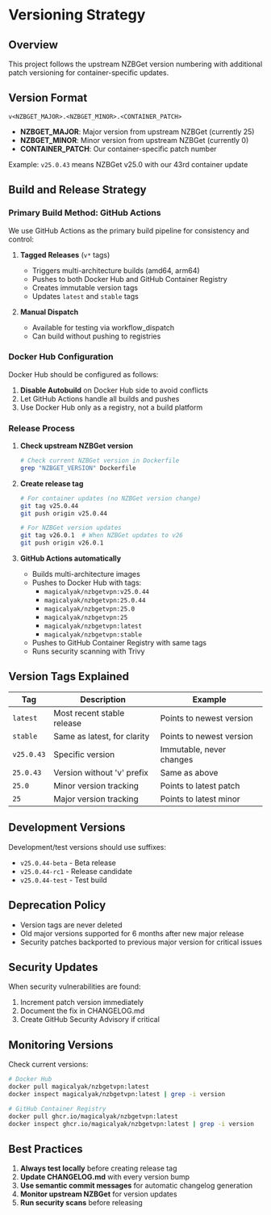 # Versioning Strategy

## Overview

This project follows the upstream NZBGet version numbering with additional patch versioning for container-specific updates.

## Version Format

```
v<NZBGET_MAJOR>.<NZBGET_MINOR>.<CONTAINER_PATCH>
```

- **NZBGET_MAJOR**: Major version from upstream NZBGet (currently 25)
- **NZBGET_MINOR**: Minor version from upstream NZBGet (currently 0)
- **CONTAINER_PATCH**: Our container-specific patch number

Example: `v25.0.43` means NZBGet v25.0 with our 43rd container update

## Build and Release Strategy

### Primary Build Method: GitHub Actions

We use GitHub Actions as the primary build pipeline for consistency and control:

1. **Tagged Releases** (`v*` tags)
   - Triggers multi-architecture builds (amd64, arm64)
   - Pushes to both Docker Hub and GitHub Container Registry
   - Creates immutable version tags
   - Updates `latest` and `stable` tags

2. **Manual Dispatch**
   - Available for testing via workflow_dispatch
   - Can build without pushing to registries

### Docker Hub Configuration

Docker Hub should be configured as follows:

1. **Disable Autobuild** on Docker Hub side to avoid conflicts
2. Let GitHub Actions handle all builds and pushes
3. Use Docker Hub only as a registry, not a build platform

### Release Process

1. **Check upstream NZBGet version**
   ```bash
   # Check current NZBGet version in Dockerfile
   grep "NZBGET_VERSION" Dockerfile
   ```

2. **Create release tag**
   ```bash
   # For container updates (no NZBGet version change)
   git tag v25.0.44
   git push origin v25.0.44

   # For NZBGet version updates
   git tag v26.0.1  # When NZBGet updates to v26
   git push origin v26.0.1
   ```

3. **GitHub Actions automatically**
   - Builds multi-architecture images
   - Pushes to Docker Hub with tags:
     - `magicalyak/nzbgetvpn:v25.0.44`
     - `magicalyak/nzbgetvpn:25.0.44`
     - `magicalyak/nzbgetvpn:25.0`
     - `magicalyak/nzbgetvpn:25`
     - `magicalyak/nzbgetvpn:latest`
     - `magicalyak/nzbgetvpn:stable`
   - Pushes to GitHub Container Registry with same tags
   - Runs security scanning with Trivy

## Version Tags Explained

| Tag | Description | Example |
|-----|-------------|---------|
| `latest` | Most recent stable release | Points to newest version |
| `stable` | Same as latest, for clarity | Points to newest version |
| `v25.0.43` | Specific version | Immutable, never changes |
| `25.0.43` | Version without 'v' prefix | Same as above |
| `25.0` | Minor version tracking | Points to latest patch |
| `25` | Major version tracking | Points to latest minor |

## Development Versions

Development/test versions should use suffixes:
- `v25.0.44-beta` - Beta release
- `v25.0.44-rc1` - Release candidate
- `v25.0.44-test` - Test build

## Deprecation Policy

- Version tags are never deleted
- Old major versions supported for 6 months after new major release
- Security patches backported to previous major version for critical issues

## Security Updates

When security vulnerabilities are found:
1. Increment patch version immediately
2. Document the fix in CHANGELOG.md
3. Create GitHub Security Advisory if critical

## Monitoring Versions

Check current versions:
```bash
# Docker Hub
docker pull magicalyak/nzbgetvpn:latest
docker inspect magicalyak/nzbgetvpn:latest | grep -i version

# GitHub Container Registry
docker pull ghcr.io/magicalyak/nzbgetvpn:latest
docker inspect ghcr.io/magicalyak/nzbgetvpn:latest | grep -i version
```

## Best Practices

1. **Always test locally** before creating release tag
2. **Update CHANGELOG.md** with every version bump
3. **Use semantic commit messages** for automatic changelog generation
4. **Monitor upstream NZBGet** for version updates
5. **Run security scans** before releasing